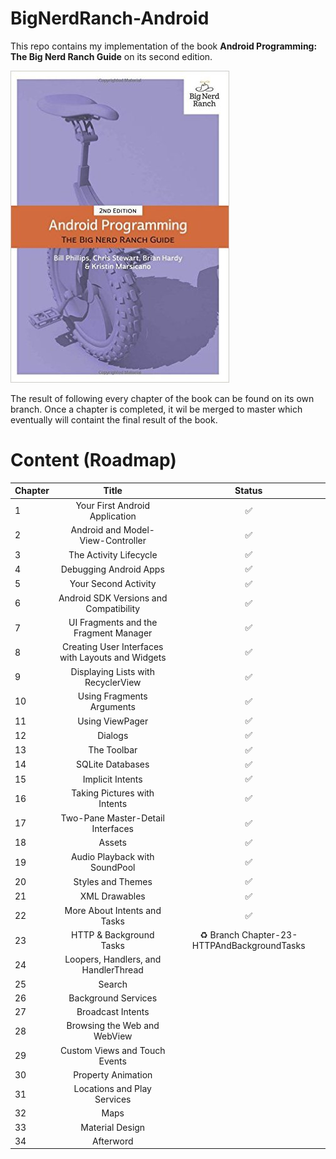 # BigNerdRanch-Android


This repo contains my implementation of the book **Android Programming: The Big Nerd Ranch Guide** on its second edition.

![](cover.jpg)

The result of following every chapter of the book can be found on its own branch. Once a chapter is completed, it wil be merged to master which eventually will containt the final result of the book.

Content (Roadmap)
=================

| Chapter | Title                                             | Status|
|---------|:-------------------------------------------------:|:-----:|
| 1       | Your First Android Application                    | ✅
| 2       | Android and Model-View-Controller                 | ✅
| 3       | The Activity Lifecycle                            | ✅
| 4       | Debugging Android Apps                            | ✅
| 5       | Your Second Activity                              | ✅
| 6       | Android SDK Versions and Compatibility            | ✅
| 7       | UI Fragments and the Fragment Manager             | ✅
| 8       | Creating User Interfaces with Layouts and Widgets | ✅
| 9       | Displaying Lists with RecyclerView                | ✅
| 10      | Using Fragments Arguments                         | ✅
| 11      | Using ViewPager                                   | ✅
| 12      | Dialogs                                           | ✅
| 13      | The Toolbar                                       | ✅
| 14      | SQLite Databases                                  | ✅
| 15      | Implicit Intents                                  | ✅
| 16      | Taking Pictures with Intents                      | ✅
| 17      | Two-Pane Master-Detail Interfaces                 | ✅
| 18      | Assets                                            | ✅
| 19      | Audio Playback with SoundPool                     | ✅
| 20      | Styles and Themes                                 | ✅ 
| 21      | XML Drawables                                     | ✅
| 22      | More About Intents and Tasks                      | ✅ 
| 23      | HTTP & Background Tasks                           | ♻️  Branch Chapter-23-HTTPAndBackgroundTasks
| 24      | Loopers, Handlers, and HandlerThread              |
| 25      | Search                                            |
| 26      | Background Services                               |
| 27      | Broadcast Intents                                 |
| 28      | Browsing the Web and WebView                      |
| 29      | Custom Views and Touch Events                     |
| 30      | Property Animation                                |
| 31      | Locations and Play Services                       |
| 32      | Maps                                              |
| 33      | Material Design                                   |
| 34      | Afterword                                         |


